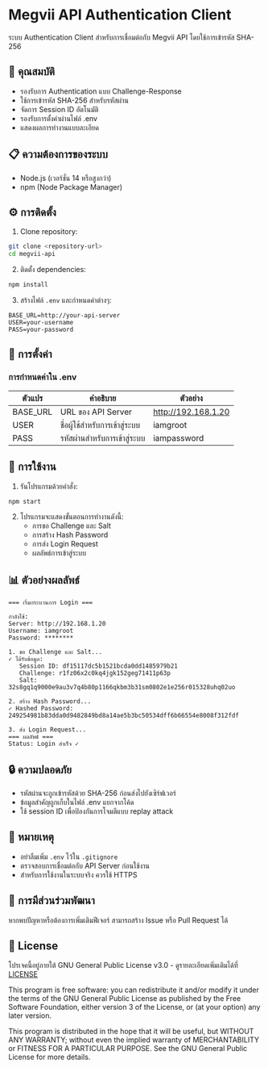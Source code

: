 # Megvii API Authentication Client

ระบบ Authentication Client สำหรับการเชื่อมต่อกับ Megvii API โดยใช้การเข้ารหัส SHA-256

## 🚀 คุณสมบัติ

- รองรับการ Authentication แบบ Challenge-Response
- ใช้การเข้ารหัส SHA-256 สำหรับรหัสผ่าน
- จัดการ Session ID อัตโนมัติ
- รองรับการตั้งค่าผ่านไฟล์ .env
- แสดงผลการทำงานแบบละเอียด

## 📋 ความต้องการของระบบ

- Node.js (เวอร์ชั่น 14 หรือสูงกว่า)
- npm (Node Package Manager)

## ⚙️ การติดตั้ง

1. Clone repository:
```bash
git clone <repository-url>
cd megvii-api
```

2. ติดตั้ง dependencies:
```bash
npm install
```

3. สร้างไฟล์ `.env` และกำหนดค่าต่างๆ:
```env
BASE_URL=http://your-api-server
USER=your-username
PASS=your-password
```

## 🔧 การตั้งค่า

### การกำหนดค่าใน .env
| ตัวแปร | คำอธิบาย | ตัวอย่าง |
|--------|----------|----------|
| BASE_URL | URL ของ API Server | http://192.168.1.20 |
| USER | ชื่อผู้ใช้สำหรับการเข้าสู่ระบบ | iamgroot |
| PASS | รหัสผ่านสำหรับการเข้าสู่ระบบ | iampassword |

## 🎯 การใช้งาน

1. รันโปรแกรมด้วยคำสั่ง:
```bash
npm start
```

2. โปรแกรมจะแสดงขั้นตอนการทำงานดังนี้:
   - การขอ Challenge และ Salt
   - การสร้าง Hash Password
   - การส่ง Login Request
   - ผลลัพธ์การเข้าสู่ระบบ

## 📊 ตัวอย่างผลลัพธ์

```
=== เริ่มกระบวนการ Login ===

กำลังใช้:
Server: http://192.168.1.20
Username: iamgroot
Password: ********

1. ขอ Challenge และ Salt...
✓ ได้รับข้อมูล:
   Session ID: df15117dc5b1521bcda0dd1485979b21
   Challenge: r1fz06x2c0kq4jgk152geg71411p63p
   Salt: 32s8gq1q9000e9au3v7q4b80p1166qkbm3b31sm0802e1e256r015328uhq02uo

2. สร้าง Hash Password...
✓ Hashed Password: 249254981b83dda0d9482849bd8a14ae5b3bc50534dff6b66554e8008f312fdf

3. ส่ง Login Request...
=== ผลลัพธ์ ===
Status: Login สำเร็จ ✓
```

## 🔒 ความปลอดภัย

- รหัสผ่านจะถูกเข้ารหัสด้วย SHA-256 ก่อนส่งไปยังเซิร์ฟเวอร์
- ข้อมูลสำคัญถูกเก็บในไฟล์ .env แยกจากโค้ด
- ใช้ session ID เพื่อป้องกันการโจมตีแบบ replay attack

## 📝 หมายเหตุ

- อย่าลืมเพิ่ม `.env` ไว้ใน `.gitignore`
- ตรวจสอบการเชื่อมต่อกับ API Server ก่อนใช้งาน
- สำหรับการใช้งานในระบบจริง ควรใช้ HTTPS

## 🤝 การมีส่วนร่วมพัฒนา

หากพบปัญหาหรือต้องการเพิ่มเติมฟีเจอร์ สามารถสร้าง Issue หรือ Pull Request ได้

## 📜 License

โปรเจคนี้อยู่ภายใต้ GNU General Public License v3.0 - ดูรายละเอียดเพิ่มเติมได้ที่ [LICENSE](LICENSE)

This program is free software: you can redistribute it and/or modify
it under the terms of the GNU General Public License as published by
the Free Software Foundation, either version 3 of the License, or
(at your option) any later version.

This program is distributed in the hope that it will be useful,
but WITHOUT ANY WARRANTY; without even the implied warranty of
MERCHANTABILITY or FITNESS FOR A PARTICULAR PURPOSE. See the
GNU General Public License for more details.